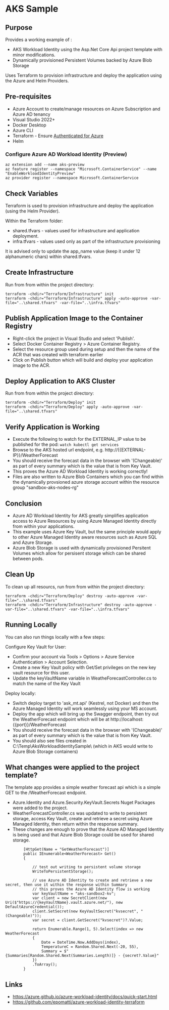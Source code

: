 # AKS Sample

## Purpose
Provides a working example of :
- AKS Workload Identity using the Asp.Net Core Api project template with minor modifications. 
- Dynamically provisioned Persistent Volumes backed by Azure Blob Storage

Uses Terraform to provision infrastructure and deploy the application using the Azure and Helm Providers.

## Pre-requisites
- Azure Account to create/manage resources on Azure Subscription and Azure AD tenancy
- Visual Studio 2022+
- Docker Desktop
- Azure CLI
- Terraform - Ensure [Authenticated for Azure](https://registry.terraform.io/providers/hashicorp/azurerm/latest/docs#authenticating-to-azure)
- Helm

### Configure Azure AD Workload Identity (Preview)
```
az extension add --name aks-preview
az feature register --namespace "Microsoft.ContainerService" --name "EnableWorkloadIdentityPreview"
az provider register --namespace Microsoft.ContainerService
```

## Check Variables
Terraform is used to provision infrastructure and deploy the application (using the Helm Provider).

Within the Terraform folder:
- shared.tfvars - values used for infrastructure and application deployment. 
- infra.tfvars - values used only as part of the infrastructure provisioning

It is advised only to update the app_name value (keep it under 12 alphanumeric chars) within shared.tfvars.

## Create Infrastructure
Run from from within the project directory:
```
terraform -chdir="Terraform/Infrastructure" init
terraform -chdir="Terraform/Infrastructure" apply -auto-approve -var-file="..\shared.tfvars" -var-file="..\infra.tfvars"
```

## Publish Application Image to the Container Registry
- Right-click the project in Visual Studio and select 'Publish'.
- Select Docker Container Registry > Azure Container Registry.
- Select the resource group used during setup and then the name of the ACR that was created with terraform earlier
- Click on Publish button which will build and deploy your application image to the ACR.

## Deploy Application to AKS Cluster
Run from from within the project directory:
```
terraform -chdir="Terraform/Deploy" init
terraform -chdir="Terraform/Deploy" apply -auto-approve -var-file="..\shared.tfvars" 
```

## Verify Application is Working
- Execute the following to watch for the EXTERNAL_IP value to be published for the pod: ```watch kubectl get services```
- Browse to the AKS hosted url endpoint, e.g. http://{{EXTERNAL-IP}}/WeatherForecast 
- You should receive the forecast data in the browser with '(Changeable)' as part of every summary which is the value that is from Key Vault.
- This proves the Azure AD Workload Identity is working correctly!
- Files are also written to Azure Blob Containers which you can find within the dynamically provsioned azure storage account within the resource group "sandbox-aks-nodes-rg"

## Conclusion
- Azure AD Workload Identity for AKS greatly simplifies application access to Azure Resources by using Azure Managed Identity directly from within your applications. 
- This example uses Azure Key Vault, but the same principle would apply to other Azure Managed Identity aware resources such as Azure SQL and Azure Storage.
- Azure Blob Storage is used with dynamically provisioned Persitent Volumes which allow for persisent storage which can be shared between pods.

## Clean Up
To clean up all resourcs, run from from within the project directory:
 ```
terraform -chdir="Terraform/Deploy" destroy -auto-approve -var-file="..\shared.tfvars"
terraform -chdir="Terraform/Infrastructure" destroy -auto-approve -var-file="..\shared.tfvars" -var-file="..\infra.tfvars"
```

## Running Locally 

You can also run things locally with a few steps:

 Configure Key Vault for User:
 - Confirm your account via Tools > Options > Azure Service Authentication > Account Selection.
 - Create a new Key Vault policy with Get/Set privileges on the new key vault resource for this user.
 - Update the keyVaultName variable in WeatheForecastController.cs to match the name of the Key Vault 

 Deploy locally:
 - Switch deploy target to 'ask_mt.api' (Kestrel, not Docker) and then the Azure Managed Identity will work seamlessly using your MS account. 
 - Deploy the app which will bring up the Swagger endpoint, then try out the WeatherForecast endpoint which will be at http://localhost:{{port}}/WeatherForecast 
 - You should receive the forecast data in the browser with '(Changeable)' as part of every summary which is the value that is from Key Vault.
 - You should also see files created in C:\Temp\AksWorkloadIdentitySample\ (which in AKS would write to Azure Blob Storage containers)

## What changes were applied to the project template?
The template app provides a simple weather forecast api which is a simple GET to the /WeatherForecast endpoint. 

- Azure.Identity and Azure.Security.KeyVault.Secrets Nuget Packages were added to the project.
- WeatherForecastController.cs was updated to write to persistent storage, access Key Vault, create and retrieve a secret using Azure Managed Identity, then return within the response summary.
- These changes are enough to prove that the Azure AD Managed Identity is being used and that Azure Blob Storage could be used for shared storage.

```
        [HttpGet(Name = "GetWeatherForecast")]
        public IEnumerable<WeatherForecast> Get()
        {

            // test out writing to persistent volume storage
            WriteToPersistentStorage();

            // use Azure AD Identity to create and retrieve a new secret, then use it within the response within Summary
            // this proves the Azure AD Identity flow is working 
            var keyVaultName = "aks-sandbox2-kv";
            var client = new SecretClient(new Uri($"https://{keyVaultName}.vault.azure.net/"), new DefaultAzureCredential());
            client.SetSecret(new KeyVaultSecret("kvsecret", "(Changeable)"));
            var secret = client.GetSecret("kvsecret")?.Value;

            return Enumerable.Range(1, 5).Select(index => new WeatherForecast
            {
                Date = DateTime.Now.AddDays(index),
                TemperatureC = Random.Shared.Next(-20, 55),
                Summary = $"{Summaries[Random.Shared.Next(Summaries.Length)]} - {secret?.Value}"
            })
            .ToArray();
        }

```

## Links
- https://azure.github.io/azure-workload-identity/docs/quick-start.html
- https://github.com/epomatti/azure-workload-identity-terraform
